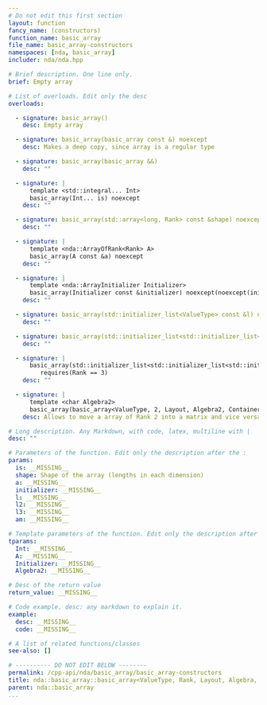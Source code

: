 ```yaml
---
# Do not edit this first section
layout: function
fancy_name: (constructors)
function_name: basic_array
file_name: basic_array-constructors
namespaces: [nda, basic_array]
includer: nda/nda.hpp

# Brief description. One line only.
brief: Empty array

# List of overloads. Edit only the desc
overloads:

  - signature: basic_array()
    desc: Empty array

  - signature: basic_array(basic_array const &) noexcept
    desc: Makes a deep copy, since array is a regular type

  - signature: basic_array(basic_array &&)
    desc: ""

  - signature: |
      template <std::integral... Int>
      basic_array(Int... is) noexcept
    desc: ""

  - signature: basic_array(std::array<long, Rank> const &shape) noexcept requires(std::is_default_constructible_v<ValueType>)
    desc: ""

  - signature: |
      template <nda::ArrayOfRank<Rank> A>
      basic_array(A const &a) noexcept
    desc: ""

  - signature: |
      template <nda::ArrayInitializer Initializer>
      basic_array(Initializer const &initializer) noexcept(noexcept(initializer.invoke(*this)))
    desc: ""

  - signature: basic_array(std::initializer_list<ValueType> const &l) noexcept requires(Rank == 1)
    desc: ""

  - signature: basic_array(std::initializer_list<std::initializer_list<ValueType>> const &l2) noexcept requires(Rank == 2)
    desc: ""

  - signature: |
      basic_array(std::initializer_list<std::initializer_list<std::initializer_list<ValueType>>> const &l3) noexcept
         requires(Rank == 3)
    desc: ""

  - signature: |
      template <char Algebra2>
      basic_array(basic_array<ValueType, 2, Layout, Algebra2, ContainerPolicy> &&am) noexcept requires(Rank == 2)
    desc: Allows to move a array of Rank 2 into a matrix and vice versa

# Long description. Any Markdown, with code, latex, multiline with |
desc: ""

# Parameters of the function. Edit only the description after the :
params:
  is: __MISSING__
  shape: Shape of the array (lengths in each dimension)
  a: __MISSING__
  initializer: __MISSING__
  l: __MISSING__
  l2: __MISSING__
  l3: __MISSING__
  am: __MISSING__

# Template parameters of the function. Edit only the description after the :
tparams:
  Int: __MISSING__
  A: __MISSING__
  Initializer: __MISSING__
  Algebra2: __MISSING__

# Desc of the return value
return_value: __MISSING__

# Code example. desc: any markdown to explain it.
example:
  desc: __MISSING__
  code: __MISSING__

# A list of related functions/classes
see-also: []

# ---------- DO NOT EDIT BELOW --------
permalink: /cpp-api/nda/basic_array/basic_array-constructors
title: nda::basic_array::basic_array<ValueType, Rank, Layout, Algebra, ContainerPolicy>
parent: nda::basic_array
...
```


